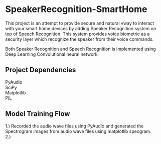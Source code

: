 # SpeakerRecognition-SmartHome
This project is an attempt to provide secure and natural vway to interact with your smart home devices by adding Speaker Recognition system on top of Speech Recognition. This system provides voice biometric as a security layer which recognize the speaker from their voice commands. 

Both Speaker Recognition and Speech Recognition is implemented using Deep Learning Convolutional neural network. 

## Project Dependencies 
PyAudio <br />
SciPy <br />
Matplotlib <br />
PIL <br />

## Model Training Flow 
1.) Recorded the audio wave files using PyAudio and generated the Spectrogram images from audio wave files using matplotlib specgram. <br />
2.) 
